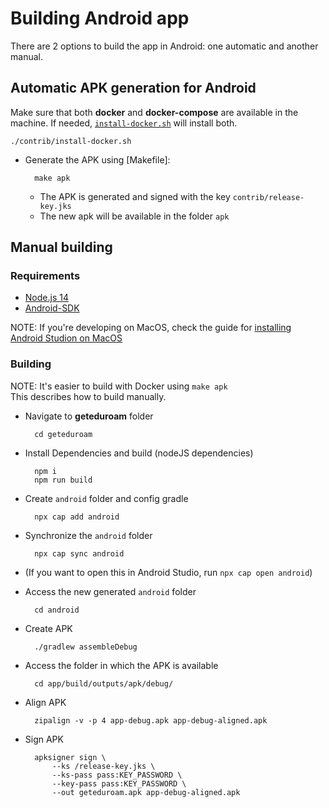 # Building Android app

There are 2 options to build the app in Android: one automatic and another manual.


## Automatic APK generation for Android

Make sure that both __docker__ and __docker-compose__ are available in the machine.
If needed, [`install-docker.sh`](contrib/install-docker.sh) will install both.

	./contrib/install-docker.sh


* Generate the APK using [Makefile]:

		make apk

	* The APK is generated and signed with the key `contrib/release-key.jks`
	* The new apk will be available in the folder `apk`


## Manual building

### Requirements

* [Node.js 14](NODE14.md)
* [Android-SDK](https://developer.android.com/studio#downloads)

NOTE: If you're developing on MacOS, check the guide for
[installing Android Studion on MacOS](ANDROID_STUDIO_MAC.md)


### Building

NOTE: It's easier to build with Docker using `make apk`  
This describes how to build manually.

* Navigate to **geteduroam** folder

		cd geteduroam

* Install Dependencies and build (nodeJS dependencies)

		npm i
		npm run build

* Create `android` folder and config gradle

		npx cap add android

* Synchronize the `android` folder

		npx cap sync android

* (If you want to open this in Android Studio, run `npx cap open android`)

* Access the new generated `android` folder

		cd android

* Create APK

		./gradlew assembleDebug

* Access the folder in which the APK is available

		cd app/build/outputs/apk/debug/

* Align APK

		zipalign -v -p 4 app-debug.apk app-debug-aligned.apk

* Sign APK

		apksigner sign \
			--ks /release-key.jks \
			--ks-pass pass:KEY_PASSWORD \
			--key-pass pass:KEY_PASSWORD \
			--out geteduroam.apk app-debug-aligned.apk
